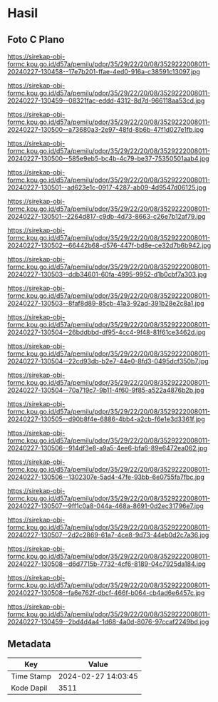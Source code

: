 # Hasil

## Foto C Plano

https://sirekap-obj-formc.kpu.go.id/d57a/pemilu/pdpr/35/29/22/20/08/3529222008011-20240227-130458--17e7b201-ffae-4ed0-916a-c38591c13097.jpg

https://sirekap-obj-formc.kpu.go.id/d57a/pemilu/pdpr/35/29/22/20/08/3529222008011-20240227-130459--08321fac-eddd-4312-8d7d-966118aa53cd.jpg

https://sirekap-obj-formc.kpu.go.id/d57a/pemilu/pdpr/35/29/22/20/08/3529222008011-20240227-130500--a73680a3-2e97-48fd-8b6b-47f1d027e1fb.jpg

https://sirekap-obj-formc.kpu.go.id/d57a/pemilu/pdpr/35/29/22/20/08/3529222008011-20240227-130500--585e9eb5-bc4b-4c79-be37-75350501aab4.jpg

https://sirekap-obj-formc.kpu.go.id/d57a/pemilu/pdpr/35/29/22/20/08/3529222008011-20240227-130501--ad623e1c-0917-4287-ab09-4d9547d06125.jpg

https://sirekap-obj-formc.kpu.go.id/d57a/pemilu/pdpr/35/29/22/20/08/3529222008011-20240227-130501--2264d817-c9db-4d73-8663-c26e7b12af79.jpg

https://sirekap-obj-formc.kpu.go.id/d57a/pemilu/pdpr/35/29/22/20/08/3529222008011-20240227-130502--66442b68-d576-447f-bd8e-ce32d7b6b942.jpg

https://sirekap-obj-formc.kpu.go.id/d57a/pemilu/pdpr/35/29/22/20/08/3529222008011-20240227-130503--ddb34601-60fa-4995-9952-d1b0cbf7a303.jpg

https://sirekap-obj-formc.kpu.go.id/d57a/pemilu/pdpr/35/29/22/20/08/3529222008011-20240227-130503--8faf8d89-85cb-41a3-92ad-391b28e2c8a1.jpg

https://sirekap-obj-formc.kpu.go.id/d57a/pemilu/pdpr/35/29/22/20/08/3529222008011-20240227-130504--26bddbbd-df95-4cc4-9f48-81f61ce3462d.jpg

https://sirekap-obj-formc.kpu.go.id/d57a/pemilu/pdpr/35/29/22/20/08/3529222008011-20240227-130504--22cd93db-b2e7-44e0-8fd3-0495dcf350b7.jpg

https://sirekap-obj-formc.kpu.go.id/d57a/pemilu/pdpr/35/29/22/20/08/3529222008011-20240227-130504--70a719c7-9b11-4f60-9f85-a522a4876b2b.jpg

https://sirekap-obj-formc.kpu.go.id/d57a/pemilu/pdpr/35/29/22/20/08/3529222008011-20240227-130505--d90b8f4e-6886-4bb4-a2cb-f6e1e3d3361f.jpg

https://sirekap-obj-formc.kpu.go.id/d57a/pemilu/pdpr/35/29/22/20/08/3529222008011-20240227-130506--914df3e8-a9a5-4ee6-bfa6-89e6472ea062.jpg

https://sirekap-obj-formc.kpu.go.id/d57a/pemilu/pdpr/35/29/22/20/08/3529222008011-20240227-130506--1302307e-5ad4-47fe-93bb-6e0755fa7fbc.jpg

https://sirekap-obj-formc.kpu.go.id/d57a/pemilu/pdpr/35/29/22/20/08/3529222008011-20240227-130507--9ff1c0a8-044a-468a-8691-0d2ec31796e7.jpg

https://sirekap-obj-formc.kpu.go.id/d57a/pemilu/pdpr/35/29/22/20/08/3529222008011-20240227-130507--2d2c2869-61a7-4ce8-9d73-44eb0d2c7a36.jpg

https://sirekap-obj-formc.kpu.go.id/d57a/pemilu/pdpr/35/29/22/20/08/3529222008011-20240227-130508--d6d7715b-7732-4cf6-8189-04c7925da184.jpg

https://sirekap-obj-formc.kpu.go.id/d57a/pemilu/pdpr/35/29/22/20/08/3529222008011-20240227-130508--fa6e762f-dbcf-466f-b064-cb4ad6e6457c.jpg

https://sirekap-obj-formc.kpu.go.id/d57a/pemilu/pdpr/35/29/22/20/08/3529222008011-20240227-130459--2bd4d4a4-1d68-4a0d-8076-97ccaf2249bd.jpg


## Metadata

| Key        | Value               |
| ---------- | ------------------- |
| Time Stamp | 2024-02-27 14:03:45 |
| Kode Dapil | 3511                |



